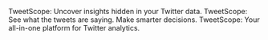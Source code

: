 TweetScope: Uncover insights hidden in your Twitter data.
TweetScope: See what the tweets are saying. Make smarter decisions.
TweetScope: Your all-in-one platform for Twitter analytics.
